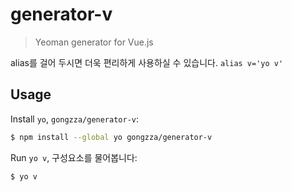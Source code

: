 # generator-v
> Yeoman generator for Vue.js

alias를 걸어 두시면 더욱 편리하게 사용하실 수 있습니다. `alias v='yo v'`

## Usage
Install `yo`, `gongzza/generator-v`:
``` bash
$ npm install --global yo gongzza/generator-v
```

Run `yo v`, 구성요소를 물어봅니다:
``` bash
$ yo v
```

<!--

## Generators
Available generators:
* [App](#app)
* [Component](#component)

<a name="app"></a>
### App
생성에 필요한 정보를 물어봅니다.

입력받은 정보를 `.yo-rc.json`에 저장합니다.

##### Example:
``` bash
$ yo v
```

##### Prompts
```
source path(./app/src)?
component members?
o el
o templates
o props
o data
o computed
o methods
o components
life cycles?
o created
o beforeMount
o mounted
o beforeUpdate
o updated
o beforeDestroy
o destroyed
tempate lang?
o html
o pug
o jade
style lang?
o css
o sass
o scss
append style scoped(Y/n)?
default imports?
o vue
Enter your imports(ex:import Vue from 'vue'):
test specs path(./test/unit/specs)?
default imports?
o vue
o axios
o axios-mock-adapter
o should
o expect
o chai
o sinon
o should-sinon
o chai-sinon
Enter your imports(ex:import Vue from 'vue')?
```

<a name="component"></a>
### Component
컴포넌트와 테스트케이스를 생성합니다.

##### Example:
``` bash
$ yo v:comp name
```

##### Options
- --skip-import: component를 생성할 때 import 구문을 넣지 않습니다.
- --skip-member: 옵션으로 지정한 맴버들을 추가하지 않는다. 단, 파라메터로 넘겨주는 맴버들은 추가한다.
- --skip-life-cycle: 옵션으로 지정한 life-cycle 메소드들을 추가하지 않는다. 단, 파라메터로 넘겨주는 매소드들은 추가한다.
- --skip-test: 테스트 케이스를 생성하지 않습니다.
- --skip-test-import: 테스트 케이스를 생성하면서 import 구문을 넣지 않습니다.

##### Produces `app/src/components/Name.vue`:
``` html
<template>

</template>
<script>
export default {
}
</script>
<style scoped>
</style>
```

##### Produces `app/test/unit/specs/components/Name.spec.js`:
``` js
import Name from 'src/components/Name.vue'
import ...

describe('Name.vue', () => {
  it('works')
})
```
-->
